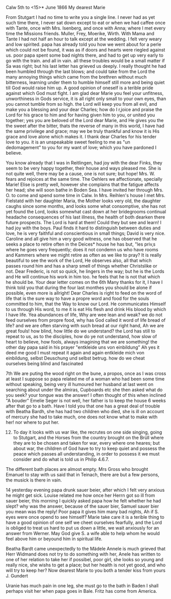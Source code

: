  Calw 5th to <15>* June 1866
My dearest Marie

From Stutgart I had no time to write you a single line. I never had as yet such time there, I never sat down except to eat or when we had caffee once with Tante, once with Mrs. Isenberg, and once with Anna; where I met every time the Missions friends. Muller, Frey, Moerike, Wirth. With Mama and Tante I had not half an hour to talk except at the wedding. I felt very weary and low spirited. papa has already told you how we went about for a perle which could not be found, it was as if doors and hearts were riegled against us. poor papa spent some bad nights there, and had to get up very early to go with the train. and all in vain. all these troubles would be a small matter if Sa was right; but his last letter has grieved us deeply. I really thought he had been humbled through the last blows; and could take from the Lord the many annoying things which came from the brethren without much bitterness, learning under them to humble himself still more and being quiet till God would raise him up. A good opinion of oneself is a terible pride against which God must fight. I am glad dear Marie you feel your unfitness, unworthiness in Gods service, it is all right only small to your own eyes, than you cannot tumble from so high. the Lord will keep you from all evil, and make you a blessing and your dear Charles; how do I r‚joice and praise the Lord for his grace to him and for having given him to you, or united you together; yes you are beloved of the Lord dear Marie, and He gives you the the sweet after the bitter, thats the reverse of many in this world, I have had the same privilege and grace; may we be truly thankful and know it is His grace and love alone which makes it. I thank dear Charles for his tender love to you. it is an unspeakable sweet feeling to me as "un dedomagement" to you for my want of love; which you have pardoned I believe.

You know already that I was in Reitlingen, had joy with the dear Finks, they seem to be very happy together, their house and ways pleased me. She is not quite well, there may be a cause, one is not sure; but hope! Mrs. W. fears and rejoices at the same time. The Oehlers we affectionate, specially Marie! Elise is pretty well, however she complains that the fatigue affects her head; she will soon bathe in Boden Sea. I have invited her through Mrs. O. to come and spend some time in Calw. In Mrs. Reihlen's house I met Mrs. Fielstatd with her daughter Maria, the Mother looks very old, the daughter caughs since some months, and looks some what consomptive, she has not yet found the Lord, looks somewhat cast down at her bridegrooms continual headache consequences of his last illness, the health of both dearken there future prospects. The Lord is hard at them! Could they but see and learn! I had joy with the boys. Paul finds it hard to distinguish between duties and love, he is very faithful and conscientious in small things; David is very nice. Caroline and all give him a very good witness, one has observed that he seeks a place to retire often in the Deices* house he has but, "les priv‚s where he goes very frequently; does it not condemn us who have rooms and Kammers where we might retire as often as we like to pray? It is really beautiful to see the work of the Lord, He observes also, all that which passes round him and has a sharp smell of things whether Christslike or not. Dear Frederic, is not so quick, he lingers in the way; but he is the Lords and He will continue his work in him too. he feels that he is not that which he should be. Your dear letter comes on the 6th Many thanks for it, I have I think told you that during the four last monthes you should be alone if possible, even more is allright! Dear Charles is right to feed on the word of life that is the sure way to have a propre word and food for the souls committed to him, that the Way to know our Lord. He communicates Himself to us through His word, to me it is eat His flesh and drink His blood by which I have life. Yea abundances of life, Why are wee lean and weak? we do not feed ourselves from propre food, why has God called it word of life bread of life? and we are often starving with such bread at our right hand, Ah we are great fouls! how blind, how little do we understand? the Lord has still to repeat to us, as to the disciples, how do ye not understand, how slow of heart to believe, how fools, always imagining that we are something! the other day papa said in his prayer "entkleide uns von einbildung" Ah yes it deed me good I must repeat it again and again entkleide mich von einbildung, selbst Deuschung und selbst betrug. how do we cheat ourselves being blind and fascinated

7th We are puting the wood right on the bune, a propos, once as I was cross at least I suppose so papa related me of a woman who had been some time without speaking, being very ill humoured her husband at last went on searching about under the almiras, Cupboards etc she then asked what do you seek? your tongue was the answer! I often thought of this when inclined "A bouder" Emelie Seger is not well, her father is to keep the house 6 weeks after that go to a bath. Have I told you that one has a great deal of trouble with Beatha Bardh, she has had two children who died, she is ill on account of mercury she had to take much, one does not know what to make with her! nor where to put her.

12. To day it looks with us war like, the recrutes on one side singing, going to Stutgart, and the Horses from the country brought on the Brüll where they are to be chosen and taken for war, every where one heares; but about war, the children of God have to try to keep quiet and possess the peace which passes all understanding, in order to possess it we must consider and do what is told us in Philip 4.6.7.

The different bath places are almost empty. Mrs Gross who brought Emanuel to stay with us said that in Teinach, there are but a few persons, the musick is there in vain.

14 yesterday evening papa drunk sauer beier, after which I felt very anxious he might get sick. Louise related me how once her Herrn got so ill from sauer beier, this morning I quickly asked papa how he felt whether he had slept? why was the answer, because of the sauer bier, Samuel sauer bier you mean was the reply! Poor papa it gives him many bad nights, Ah if S. eyes were once opend to see himself? Marie take care it is a terible thing to have a good opinion of one self we cheet ourselves fearfully, and the Lord is obliged to treat us hard to put us down a little, we wait anxiously for an answer from Werner. May God give S. a wife able to help whom he would feel above him or beyound him in spiritual life.

Beatha Bardt came unexpectedly to the Mädele Annele is much grieved that Herr Widmand does not try to do something with her, Anele has written to one of her relation to take her if possibel, poor girl, she looks so young and really nice, she wishs to get a place; but her health is not yet good, and who will try to keep her? Now dearest Marie to you both a tender kiss from yours
 J. Gundert

Uranie has much pain in one leg, she must go to the bath in Baden I shall perhaps visit her when papa goes in Bale. Fritz has come from America. 